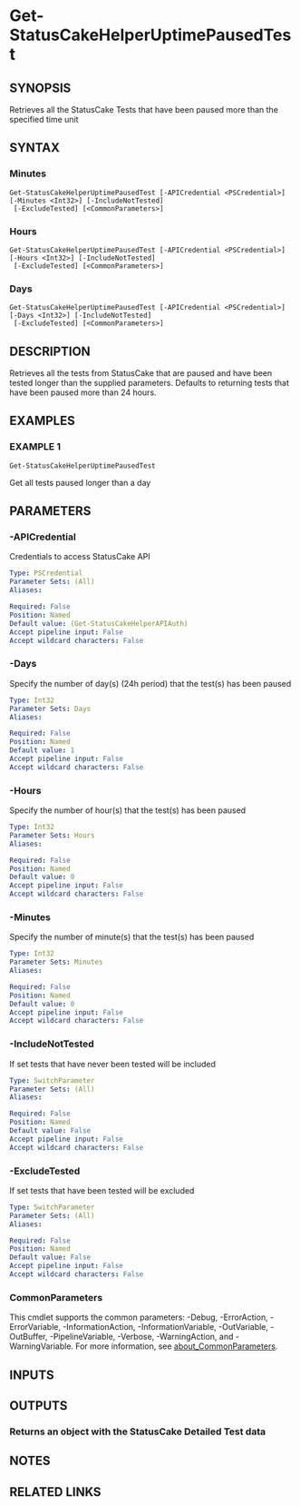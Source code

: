 # Get-StatusCakeHelperUptimePausedTest

## SYNOPSIS
Retrieves all the StatusCake Tests that have been paused more than the specified time unit

## SYNTAX

### Minutes
```
Get-StatusCakeHelperUptimePausedTest [-APICredential <PSCredential>] [-Minutes <Int32>] [-IncludeNotTested]
 [-ExcludeTested] [<CommonParameters>]
```

### Hours
```
Get-StatusCakeHelperUptimePausedTest [-APICredential <PSCredential>] [-Hours <Int32>] [-IncludeNotTested]
 [-ExcludeTested] [<CommonParameters>]
```

### Days
```
Get-StatusCakeHelperUptimePausedTest [-APICredential <PSCredential>] [-Days <Int32>] [-IncludeNotTested]
 [-ExcludeTested] [<CommonParameters>]
```

## DESCRIPTION
Retrieves all the tests from StatusCake that are paused and have been tested longer than
the supplied parameters.
Defaults to returning tests that have been paused more than 24 hours.

## EXAMPLES

### EXAMPLE 1
```
Get-StatusCakeHelperUptimePausedTest
```

Get all tests paused longer than a day

## PARAMETERS

### -APICredential
Credentials to access StatusCake API

```yaml
Type: PSCredential
Parameter Sets: (All)
Aliases:

Required: False
Position: Named
Default value: (Get-StatusCakeHelperAPIAuth)
Accept pipeline input: False
Accept wildcard characters: False
```

### -Days
Specify the number of day(s) (24h period) that the test(s) has been paused

```yaml
Type: Int32
Parameter Sets: Days
Aliases:

Required: False
Position: Named
Default value: 1
Accept pipeline input: False
Accept wildcard characters: False
```

### -Hours
Specify the number of hour(s) that the test(s) has been paused

```yaml
Type: Int32
Parameter Sets: Hours
Aliases:

Required: False
Position: Named
Default value: 0
Accept pipeline input: False
Accept wildcard characters: False
```

### -Minutes
Specify the number of minute(s) that the test(s) has been paused

```yaml
Type: Int32
Parameter Sets: Minutes
Aliases:

Required: False
Position: Named
Default value: 0
Accept pipeline input: False
Accept wildcard characters: False
```

### -IncludeNotTested
If set tests that have never been tested will be included

```yaml
Type: SwitchParameter
Parameter Sets: (All)
Aliases:

Required: False
Position: Named
Default value: False
Accept pipeline input: False
Accept wildcard characters: False
```

### -ExcludeTested
If set tests that have been tested will be excluded

```yaml
Type: SwitchParameter
Parameter Sets: (All)
Aliases:

Required: False
Position: Named
Default value: False
Accept pipeline input: False
Accept wildcard characters: False
```

### CommonParameters
This cmdlet supports the common parameters: -Debug, -ErrorAction, -ErrorVariable, -InformationAction, -InformationVariable, -OutVariable, -OutBuffer, -PipelineVariable, -Verbose, -WarningAction, and -WarningVariable. For more information, see [about_CommonParameters](http://go.microsoft.com/fwlink/?LinkID=113216).

## INPUTS

## OUTPUTS

### Returns an object with the StatusCake Detailed Test data
## NOTES

## RELATED LINKS
